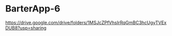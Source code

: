 # BarterApp-6

https://drive.google.com/drive/folders/1MSJcZPfVhsIrRqGmBC3hcUgyTVExDUB8?usp=sharing
